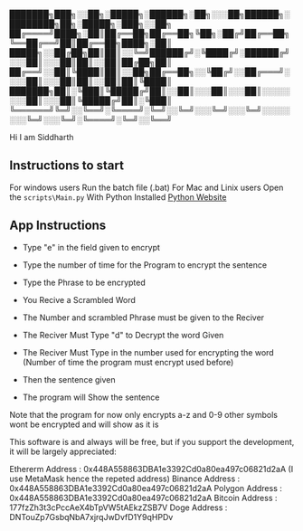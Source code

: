 
███████╗███╗░░██╗░█████╗░██████╗░██╗░░░██╗██████╗░████████╗██╗░█████╗░███╗░░██╗
██╔════╝████╗░██║██╔══██╗██╔══██╗╚██╗░██╔╝██╔══██╗╚══██╔══╝██║██╔══██╗████╗░██║
█████╗░░██╔██╗██║██║░░╚═╝██████╔╝░╚████╔╝░██████╔╝░░░██║░░░██║██║░░██║██╔██╗██║
██╔══╝░░██║╚████║██║░░██╗██╔══██╗░░╚██╔╝░░██╔═══╝░░░░██║░░░██║██║░░██║██║╚████║
███████╗██║░╚███║╚█████╔╝██║░░██║░░░██║░░░██║░░░░░░░░██║░░░██║╚█████╔╝██║░╚███║
╚══════╝╚═╝░░╚══╝░╚════╝░╚═╝░░╚═╝░░░╚═╝░░░╚═╝░░░░░░░░╚═╝░░░╚═╝░╚════╝░╚═╝░░╚══╝

Hi I am Siddharth

## Instructions to start

For windows users Run the batch file (.bat)
For Mac and Linix users Open the `scripts\Main.py` With Python Installed [Python Website](https://www.python.org/)

## App Instructions
 - Type "e" in the field given to encrypt
 - Type the number of time for the Program to encrypt the sentence
 - Type the Phrase to be encrypted
 - You Recive a Scrambled Word

 - The Number and scrambled Phrase must be given to the Reciver
 - The Reciver Must Type "d" to Decrypt the word Given
 - The Reciver Must Type in the number used for encrypting the word (Number of time the program must encrypt used before)
 - Then the sentence given
 - The program will Show the sentence

Note that the program for now only encrypts a-z and 0-9 other symbols wont be encrypted and will show as it is

This software is and always will be free, but if you support the development, it will be largely appreciated:

Ethererm Address : 0x448A558863DBA1e3392Cd0a80ea497c06821d2aA (I use MetaMask hence the repeted address)
 Binance Address : 0x448A558863DBA1e3392Cd0a80ea497c06821d2aA
 Polygon Address : 0x448A558863DBA1e3392Cd0a80ea497c06821d2aA
 Bitcoin Address : 177fzZh3t3cPccAeX4bTpVW5tAEkzZSB7V
    Doge Address : DNTouZp7GsbqNbA7xjrqJwDvfD1Y9qHPDv

